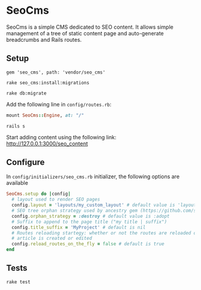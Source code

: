 # SeoCms

SeoCms is a simple CMS dedicated to SEO content. It allows simple management of a tree of static content page and auto-generate breadcrumbs and Rails routes.

## Setup

```
gem 'seo_cms', path: 'vendor/seo_cms'
```

```
rake seo_cms:install:migrations
```

```
rake db:migrate
```

Add the following line in `config/routes.rb`:
```ruby
mount SeoCms::Engine, at: "/"
```

```
rails s
```

Start adding content using the following link: http://127.0.0.1:3000/seo_content

## Configure

In `config/initializers/seo_cms.rb` initializer, the following options are available
```ruby
SeoCms.setup do |config|
  # layout used to render SEO pages
  config.layout = 'layouts/my_custom_layout' # default value is 'layouts/application'
  # SEO tree orphan strategy used by ancestry gem (https://github.com/stefankroes/ancestry)
  config.orphan_strategy = :destroy # default value is :adopt
  # Suffix to append to the page title ("my title | suffix")
  config.title_suffix = 'MyProject' # default is nil
  # Routes reloading startegy: whether or not the routes are reloaded on the fly whenever a new
  # article is created or edited
  config.reload_routes_on_the_fly = false # default is true
end
```

## Tests

```
rake test
```
